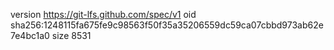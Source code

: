 version https://git-lfs.github.com/spec/v1
oid sha256:1248115fa675fe9c98563f50f35a35206559dc59ca07cbbd973ab62e7e4bc1a0
size 8531
